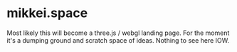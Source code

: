 # mikkei.space

Most likely this will become a three.js / webgl landing page. 
For the moment it's a dumping ground and scratch space of ideas. Nothing to see here IOW. 
